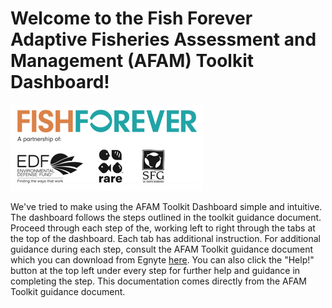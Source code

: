 # Welcome to the Fish Forever Adaptive Fisheries Assessment and Management (AFAM) Toolkit Dashboard!

![](1_FF_Logo.png)

We've tried to make using the AFAM Toolkit Dashboard simple and intuitive. The dashboard follows the steps outlined in the toolkit guidance document. Proceed through each step of the, working left to right through the tabs at the top of the dashboard. Each tab has additional instruction. For additional guidance during each step, consult the AFAM Toolkit guidance document which you can download from Egnyte [here](https://files.rare.org/navigate/file/d0ea9258-a46e-4604-9583-2feccc36ff26). You can also click the "Help!" button at the top left under every step for further help and guidance in completing the step. This documentation comes directly from the AFAM Toolkit guidance document.
